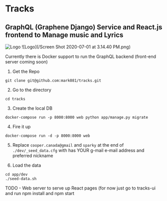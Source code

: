 # Tracks
## GraphQL (Graphene Django) Service and React.js frontend to Manage music and Lyrics

![Logo](https://gyazo.com/eb5c5741b6a9a16c692170a41a49c858.png)
![Logo](/Screen Shot 2020-07-01 at 3.14.40 PM.png)


Currently there is Docker support to run the GraphQL backend (front-end server coming soon)

1. Get the Repo 
```
git clone git@github.com:mark081/tracks.git
```

2. Go to the directory
```
cd tracks
```

3. Create the local DB
```
docker-compose run -p 8000:8000 web python app/manage.py migrate
```

4. Fire it up
```
docker-compose run -d -p 8000:8000 web
```

5. Replace `cooper.canada@gmail` and `sparky` at the end of `./dev/_seed_data.cfg` with has YOUR g-mail e-mail address and preferred nickname

6. Load the data

```
cd app/dev
./seed-data.sh
```

TODO - Web server to serve up React pages (for now just go to tracks-ui and run npm install and npm start
